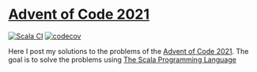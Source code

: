 # [Advent of Code 2021](https://adventofcode.com/)

[![Scala CI](https://github.com/alinespereira/advent-of-code-2021/actions/workflows/scala.yml/badge.svg)](https://github.com/alinespereira/advent-of-code-2021/actions/workflows/scala.yml)
[![codecov](https://codecov.io/gh/alinespereira/advent-of-code-2021/branch/master/graph/badge.svg?token=EV6HXAPYLP)](https://codecov.io/gh/alinespereira/advent-of-code-2021)


Here I post my solutions to the problems of the [Advent of Code 2021](https://adventofcode.com/). The goal is to solve the problems using [The Scala Programming Language
](https://www.scala-lang.org/)
